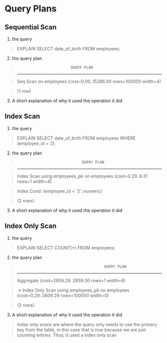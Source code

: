# Query Plans

## Sequential Scan

1. the query

> EXPLAIN SELECT date_of_birth FROM employees;

2. the query plan

>                             QUERY PLAN

> ------------------------------------------------------------------

>  Seq Scan on employees  (cost=0.00..15286.00 rows=100000 width=4)

> (1 row)


3. A short explanation of why it used the operation it did

> 

## Index Scan

1. the query

> EXPLAIN SELECT date_of_birth FROM employees WHERE (employee_id = 2);

2. the query plan

>                                  QUERY PLAN

> ------------------------------------------------------------------------------

>  Index Scan using employees_pk on employees  (cost=0.29..8.31 rows=1 width=4)

>    Index Cond: (employee_id = '2'::numeric)

> (2 rows)

3. A short explanation of why it used the operation it did

> 

## Index Only Scan

1. the query

> EXPLAIN SELECT COUNT(*) FROM employees;

2. the query plan

>                                            QUERY PLAN

> -------------------------------------------------------------------------------------------------

> Aggregate  (cost=2859.29..2859.30 rows=1 width=8)

>    ->  Index Only Scan using employees_pk on employees  (cost=0.29..2609.29 rows=100000 width=0)

> (2 rows)

3. A short explanation of why it used the operation it did

> Index only scans are where the query only needs to use the primary key from the table, in this case that is true because we are just counting entries. Thus, it used a index only scan

